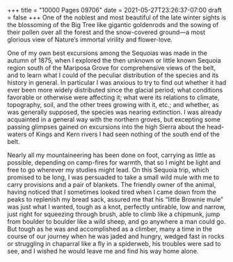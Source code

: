 +++
title = "10000 Pages 09706"
date = 2021-05-27T23:26:37-07:00
draft = false
+++
One of the noblest and most beautiful of the late winter sights is the blossoming of the Big Tree like gigantic goldenrods and the sowing of their pollen over all the forest and the snow-covered ground—a most glorious view of Nature’s immortal virility and flower-love.

One of my own best excursions among the Sequoias was made in the autumn of 1875, when I explored the then unknown or little known Sequoia region south of the Mariposa Grove for comprehensive views of the belt, and to learn what I could of the peculiar distribution of the species and its history in general. In particular I was anxious to try to find out whether it had ever been more widely distributed since the glacial period; what conditions favorable or otherwise were affecting it; what were its relations to climate, topography, soil, and the other trees growing with it, etc.; and whether, as was generally supposed, the species was nearing extinction. I was already acquainted in a general way with the northern groves, but excepting some passing glimpses gained on excursions into the high Sierra about the head-waters of Kings and Kern rivers I had seen nothing of the south end of the belt.

Nearly all my mountaineering has been done on foot, carrying as little as possible, depending on camp-fires for warmth, that so I might be light and free to go wherever my studies might lead. On this Sequoia trip, which promised to be long, I was persuaded to take a small wild mule with me to carry provisions and a pair of blankets. The friendly owner of the animal, having noticed that I sometimes looked tired when I came down from the peaks to replenish my bread sack, assured me that his “little Brownie mule” was just what I wanted, tough as a knot, perfectly untirable, low and narrow, just right for squeezing through brush, able to climb like a chipmunk, jump from boulder to boulder like a wild sheep, and go anywhere a man could go. But tough as he was and accomplished as a climber, many a time in the course of our journey when he was jaded and hungry, wedged fast in rocks or struggling in chaparral like a fly in a spiderweb, his troubles were sad to see, and I wished he would leave me and find his way home alone.
